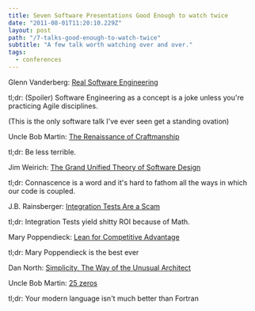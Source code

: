 ```yaml
---
title: Seven Software Presentations Good Enough to watch twice
date: "2011-08-01T11:20:10.229Z"
layout: post
path: "/7-talks-good-enough-to-watch-twice"
subtitle: "A few talk worth watching over and over."
tags:
  - conferences
---
```

Glenn Vanderberg: [Real Software Engineering](http://vanderburg.org/blog/series/real-software-engineering/)

tl;dr: (Spoiler) Software Engineering as a concept is a joke unless you're practicing Agile disciplines.

(This is the only software talk I've ever seen get a standing ovation)

Uncle Bob Martin: [The Renaissance of Craftmanship](https://vimeo.com/12652744)

tl;dr: Be less terrible.

Jim Weirich: [The Grand Unified Theory of Software Design](http://confreaks.tv/videos/aac2009-the-grand-unified-theory)

tl;dr: Connascence is a word and it's hard to fathom all the ways in which our code is coupled.

J.B. Rainsberger: [Integration Tests Are a Scam](https://www.infoq.com/presentations/integration-tests-scam)

tl;dr: Integration Tests yield shitty ROI because of Math.

Mary Poppendieck: [Lean for Competitive Advantage](https://www.infoq.com/interviews/poppendieck-lean-2007)

tl;dr: Mary Poppendieck is the best ever

Dan North: [Simplicity, The Way of the Unusual Architect](https://www.infoq.com/presentations/Simplicity-Architect)

Uncle Bob Martin: [25 zeros](https://www.youtube.com/watch?v=mslMLp5bQD0)

tl;dr: Your modern language isn't much better than Fortran


